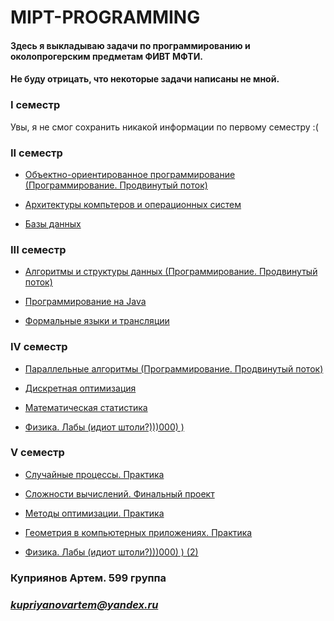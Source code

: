 # MIPT-PROGRAMMING
#### Здесь я выкладываю задачи по программированию и околопрогерским предметам ФИВТ МФТИ.
#### Не буду отрицать, что некоторые задачи написаны не мной.

### I семестр

Увы, я не смог сохранить никакой информации по первому семестру :(

### II  семестр

* [Объектно-ориентированное программирование (Программирование. Продвинутый поток)](https://github.com/ArtemKupriyanov/MIPT-PROGRAMMING/tree/master/OOP)

* [Архитектуры компьтеров и операционных систем](https://github.com/ArtemKupriyanov/MIPT-PROGRAMMING/tree/master/ACOS)

* [Базы данных](https://github.com/ArtemKupriyanov/MIPT-PROGRAMMING/tree/master/DataBases)

### III семестр

* [Алгоритмы и структуры данных (Программирование. Продвинутый поток)](https://github.com/ArtemKupriyanov/MIPT-PROGRAMMING/tree/master/Algo-and-DS)

* [Программирование на Java](https://github.com/ArtemKupriyanov/MIPT-PROGRAMMING/tree/master/Java)

* [Формальные языки и трансляции](https://github.com/ArtemKupriyanov/MIPT-PROGRAMMING/tree/master/Formal-Lang)

### IV семестр

* [Параллельные алгоритмы (Программирование. Продвинутый поток)](https://github.com/ArtemKupriyanov/MIPT-PROGRAMMING/tree/master/Parallel-Algo)

* [Дискретная оптимизация](https://github.com/ArtemKupriyanov/MIPT-PROGRAMMING/tree/master/Discrete-Opt)

* [Математическая статистика](https://github.com/ArtemKupriyanov/MIPT-PROGRAMMING/tree/master/Math-Stat)

* [Физика. Лабы (идиот штоли?)))000) ) ](https://github.com/ArtemKupriyanov/MIPT-PROGRAMMING/tree/master/Physics-Labs)


### V семестр

* [Случайные процессы. Практика]()

* [Сложности вычислений. Финальный проект]()

* [Методы оптимизации. Практика]()

* [Геометрия в компьютерных приложениях. Практика]()

* [Физика. Лабы (идиот штоли?)))000) ) (2)](https://github.com/ArtemKupriyanov/MIPT-PROGRAMMING/tree/master/Physics-Labs)



 ### **Куприянов Артем. 599 группа**
 ### *kupriyanovartem@yandex.ru*
